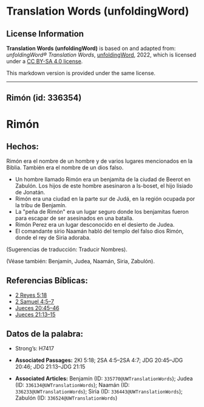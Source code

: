 # Translation Words (unfoldingWord)

## License Information

**Translation Words (unfoldingWord)** is based on and adapted from: _unfoldingWord® Translation Words_, [unfoldingWord](https://unfoldingword.org/utw), 2022, which is licensed under a [CC BY-SA 4.0 license](https://creativecommons.org/licenses/by-sa/4.0/legalcode.en).

This markdown version is provided under the same license.



--------------------------------

## Rimón (id: 336354)

Rimón
=====

Hechos:
-------

Rimón era el nombre de un hombre y de varios lugares mencionados en la Biblia. También era el nombre de un dios falso.

* Un hombre llamado Rimón era un benjamita de la ciudad de Beerot en Zabulón. Los hijos de este hombre asesinaron a Is\-boset, el hijo lisiado de Jonatán.
* Rimón era una ciudad en la parte sur de Judá, en la región ocupada por la tribu de Benjamín.
* La "peña de Rimón" era un lugar seguro donde los benjamitas fueron para escapar de ser asesinados en una batalla.
* Rimón Perez era un lugar desconocido en el desierto de Judea.
* El comandante sirio Naamán habló del templo del falso dios Rimón, donde el rey de Siria adoraba.

(Sugerencias de traducción: Traducir Nombres).

(Véase también: Benjamín, Judea, Naamán, Siria, Zabulón).

Referencias Bíblicas:
---------------------

* [2 Reyes 5:18](https://ref.ly/2Kgs5:18)
* [2 Samuel 4:5–7](https://ref.ly/2Sam4:5-2Sam4:7)
* [Jueces 20:45–46](https://ref.ly/Judg20:45-Judg20:46)
* [Jueces 21:13–15](https://ref.ly/Judg21:13-Judg21:15)

Datos de la palabra:
--------------------

* Strong’s: H7417

* **Associated Passages:** 2KI 5:18; 2SA 4:5–2SA 4:7; JDG 20:45–JDG 20:46; JDG 21:13–JDG 21:15
* **Associated Articles:** Benjamín (ID: `335770@UWTranslationWords`); Judea (ID: `336134@UWTranslationWords`); Naamán (ID: `336233@UWTranslationWords`); Siria (ID: `336443@UWTranslationWords`); Zabulón (ID: `336524@UWTranslationWords`)

